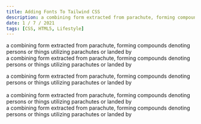 ```yaml
---
title: Adding Fonts To Tailwind CSS
description: a combining form extracted from parachute, forming compounds denoting persons or things utilizing parachutes or landed by
date: 1 / 7 / 2021
tags: [CSS, HTML5, Lifestyle]
---
```


a combining form extracted from parachute, forming compounds denoting persons or things utilizing parachutes or landed by
<br/>
a combining form extracted from parachute, forming compounds denoting persons or things utilizing parachutes or landed by

a combining form extracted from parachute, forming compounds denoting persons or things utilizing parachutes or landed by
<br/><br/>
a combining form extracted from parachute, forming compounds denoting persons or things utilizing parachutes or landed by
<br/>
a combining form extracted from parachute, forming compounds denoting persons or things utilizing parachutes or landed by